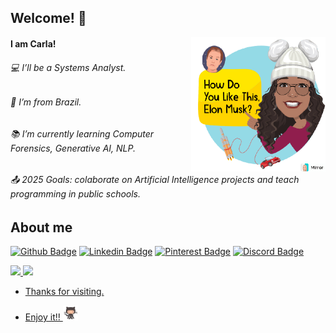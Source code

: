 ## Welcome! 🚸 

<img align='right' src="https://github.com/rosacarla/rosacarla/blob/main/avatar.png" width="215">

#### I am Carla!  
###### :computer: I’ll be a Systems Analyst.
###### :house_with_garden: I’m from Brazil.
###### :books: I’m currently learning Computer Forensics, Generative AI, NLP.
###### :outbox_tray: 2025 Goals: colaborate on Artificial Intelligence projects and teach programming in public schools.

## About me

[![Github Badge](https://img.shields.io/badge/-Github-000?style=flat-square&logo=Github&logoColor=white&link=https://github.com/rosacarla)](https://github.com/rosacarla) [![Linkedin Badge](https://img.shields.io/badge/-LinkedIn-blue?style=flat-square&logo=Linkedin&logoColor=white&link=https://www.linkedin.com/in/carla-edila-silveira/)](https://www.linkedin.com/in/carla-edila-silveira/) [![Pinterest Badge](https://img.shields.io/badge/Pinterest-%23E60023.svg?&style=flat-square&logo=Pinterest&logoColor=white&link=https://br.pinterest.com/videbrasil/techs/)](https://br.pinterest.com/videbrasil/techs/) [![Discord Badge](https://img.shields.io/badge/Discord-7289DA?style=flat-square&logo=discord&logoColor=white&link=CarlaRoza#4050)](https://discord.com/channels/@me)

<div>
<a href="https://github.com/rosacarla">
<img loading="lazy" height="180em" src="https://github-readme-stats.vercel.app/api/top-langs/?username=rosacarla&layout=compact&langs_count=7&theme=dracula"/>
<img loading="lazy" height="180em" src="https://github-readme-stats.vercel.app/api?username=rosacarla&show_icons=true&theme=dracula&include_all_commits=true&count_private=true"/>
</div>


- Thanks for visiting.

- Enjoy it!! <img src=https://raw.githubusercontent.com/flaviofilipe/flaviofilipe/main/assets/github.gif width="24">


